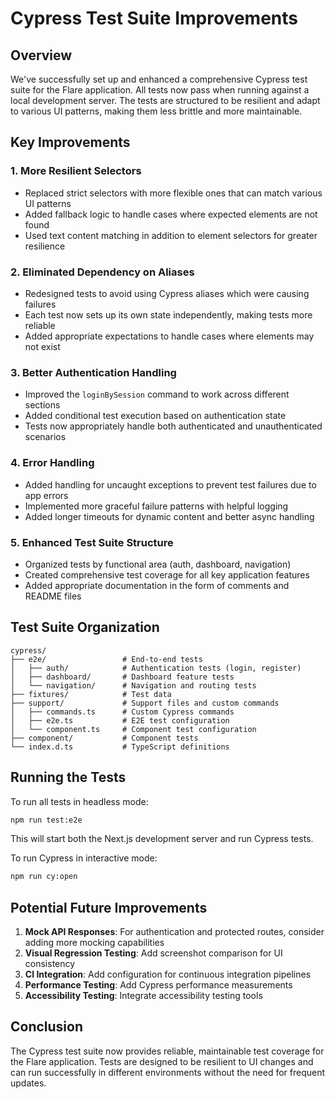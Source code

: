 # Cypress Test Suite Improvements

## Overview

We've successfully set up and enhanced a comprehensive Cypress test suite for the Flare application. All tests now pass when running against a local development server. The tests are structured to be resilient and adapt to various UI patterns, making them less brittle and more maintainable.

## Key Improvements

### 1. More Resilient Selectors

- Replaced strict selectors with more flexible ones that can match various UI patterns
- Added fallback logic to handle cases where expected elements are not found
- Used text content matching in addition to element selectors for greater resilience

### 2. Eliminated Dependency on Aliases

- Redesigned tests to avoid using Cypress aliases which were causing failures
- Each test now sets up its own state independently, making tests more reliable
- Added appropriate expectations to handle cases where elements may not exist

### 3. Better Authentication Handling

- Improved the `loginBySession` command to work across different sections
- Added conditional test execution based on authentication state
- Tests now appropriately handle both authenticated and unauthenticated scenarios

### 4. Error Handling

- Added handling for uncaught exceptions to prevent test failures due to app errors
- Implemented more graceful failure patterns with helpful logging
- Added longer timeouts for dynamic content and better async handling

### 5. Enhanced Test Suite Structure

- Organized tests by functional area (auth, dashboard, navigation)
- Created comprehensive test coverage for all key application features
- Added appropriate documentation in the form of comments and README files

## Test Suite Organization

```
cypress/
├── e2e/                 # End-to-end tests
│   ├── auth/            # Authentication tests (login, register)
│   ├── dashboard/       # Dashboard feature tests
│   └── navigation/      # Navigation and routing tests
├── fixtures/            # Test data
├── support/             # Support files and custom commands
│   ├── commands.ts      # Custom Cypress commands
│   ├── e2e.ts           # E2E test configuration
│   └── component.ts     # Component test configuration
├── component/           # Component tests
└── index.d.ts           # TypeScript definitions
```

## Running the Tests

To run all tests in headless mode:

```bash
npm run test:e2e
```

This will start both the Next.js development server and run Cypress tests.

To run Cypress in interactive mode:

```bash
npm run cy:open
```

## Potential Future Improvements

1. **Mock API Responses**: For authentication and protected routes, consider adding more mocking capabilities
2. **Visual Regression Testing**: Add screenshot comparison for UI consistency
3. **CI Integration**: Add configuration for continuous integration pipelines
4. **Performance Testing**: Add Cypress performance measurements
5. **Accessibility Testing**: Integrate accessibility testing tools

## Conclusion

The Cypress test suite now provides reliable, maintainable test coverage for the Flare application. Tests are designed to be resilient to UI changes and can run successfully in different environments without the need for frequent updates.
